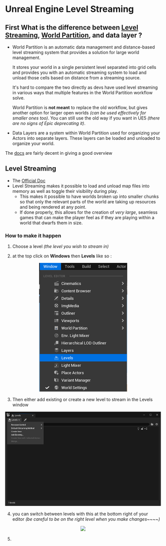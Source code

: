 # Unreal Engine Level Streaming

## First What is the difference between [Level Streaming](https://github.com/Loris-Moreau/Git-Workflow/blob/main/Workflows/Unreal%20Engine/Level%20Streaming.md), [World Partition](https://github.com/Loris-Moreau/Git-Workflow/blob/main/Workflows/Unreal%20Engine/World%20Partition.md), and data layer ?

- World Partition is an automatic data management and distance-based level streaming system that provides a solution for large world management.
  
  It stores your world in a single persistent level separated into grid cells and provides you with an automatic streaming system to load and unload those cells based on distance from a streaming source.

  It's hard to compare the two directly as devs have used level streaming in various ways that multiple features in the World Partition workflow solve.
  
  World Partition is **not meant** to replace the old workflow, but gives another option for larger open worlds *(can be used effectively for smaller ones too)*. You can still use the old way if you want in UE5 *(there are no signs of Epic deprecating it)*.

- Data Layers are a system within World Partition used for organizing your Actors into separate layers. These layers can be loaded and unloaded to organize your world.

The [docs](https://docs.unrealengine.com/5.0/en-US/world-partition-in-unreal-engine/) are fairly decent in giving a good overview 


## Level Streaming

- The [Official Doc](https://dev.epicgames.com/documentation/en-us/unreal-engine/level-streaming-in-unreal-engine)
- Level Streaming makes it possible to load and unload map files into memory as well as toggle their visibility during play. 
  - This makes it possible to have worlds broken up into smaller chunks so that only the relevant parts of the world are taking up resources and being rendered at any point. 
  - If done properly, this allows for the creation of *very large*, seamless games that can make the player feel as if they are playing within a world that dwarfs them in size.

### How to make it happen

1. Choose a level *(the level you wish to stream in)*

2. at the top click on **Windows** then **Levels** like so :

 <p align="center">
   <img src="https://github.com/Loris-Moreau/Git-Workflow/blob/main/Workflows/Images/LS%20Levels%20Tab.png">
 </p>

3. Then either add existing or create a new level to stream in the Levels window
  <p align="center">
   <img src="https://github.com/Loris-Moreau/Git-Workflow/blob/main/Workflows/Images/LS%20Level%20Dropdown.png">
 </p>

4. you can switch between levels with this at the bottom right of your editor *(be careful to be on the right level when you make changes~~~~)*

 <p align="center">
   <img src="https://github.com/Loris-Moreau/Git-Workflow/blob/main/Workflows/Images/LS%20Levels%20Switch.png">
 </p>

5. 